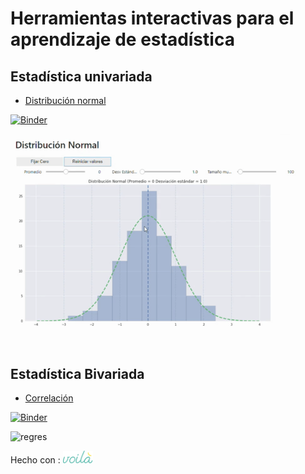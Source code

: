 # Herramientas interactivas para el aprendizaje de estadística

## Estadística univariada
* [Distribución normal](https://mybinder.org/v2/gh/Yagwar/stats_interact/master?urlpath=%2Fvoila%2Frender%2Fdist_normal.ipynb) 

[![Binder](https://mybinder.org/badge_logo.svg)](https://mybinder.org/v2/gh/Yagwar/stats_interact/master?urlpath=voila%2Frender%2Fdist_normal.ipynb)

![Dist_norm](curva_normal.gif)


## Estadística Bivariada
* [Correlación](https://mybinder.org/v2/gh/Yagwar/stats_interact/master?urlpath=%2Fvoila%2Frender%2Fcorrelaciones.ipynb)

[![Binder](https://mybinder.org/badge_logo.svg)](https://mybinder.org/v2/gh/Yagwar/stats_interact/master?urlpath=voila%2Frender%2Fcorrelaciones.ipynb)

![regres](regresion.gif)


Hecho con : <img src="https://github.com/voila-dashboards/voila/raw/master/docs/source/voila-logo.svg?sanitize=true" width="48">
